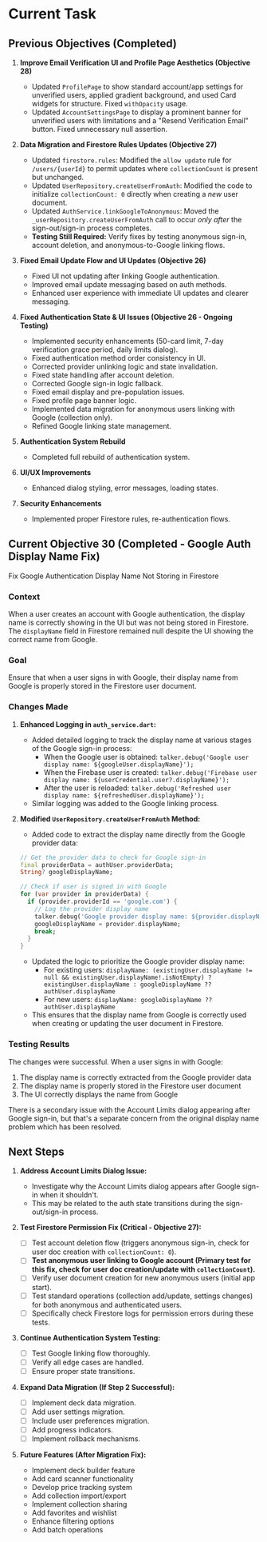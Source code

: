 # Current Task

## Previous Objectives (Completed)

1. **Improve Email Verification UI and Profile Page Aesthetics (Objective 28)**
    * Updated `ProfilePage` to show standard account/app settings for unverified users, applied gradient background, and used Card widgets for structure. Fixed `withOpacity` usage.
    * Updated `AccountSettingsPage` to display a prominent banner for unverified users with limitations and a "Resend Verification Email" button. Fixed unnecessary null assertion.

2. **Data Migration and Firestore Rules Updates (Objective 27)**
    * Updated `firestore.rules`: Modified the `allow update` rule for `/users/{userId}` to permit updates where `collectionCount` is present but unchanged.
    * Updated `UserRepository.createUserFromAuth`: Modified the code to initialize `collectionCount: 0` directly when creating a *new* user document.
    * Updated `AuthService.linkGoogleToAnonymous`: Moved the `_userRepository.createUserFromAuth` call to occur *only after* the sign-out/sign-in process completes.
    * **Testing Still Required:** Verify fixes by testing anonymous sign-in, account deletion, and anonymous-to-Google linking flows.

3. **Fixed Email Update Flow and UI Updates (Objective 26)**
    * Fixed UI not updating after linking Google authentication.
    * Improved email update messaging based on auth methods.
    * Enhanced user experience with immediate UI updates and clearer messaging.

4. **Fixed Authentication State & UI Issues (Objective 26 - Ongoing Testing)**
    * Implemented security enhancements (50-card limit, 7-day verification grace period, daily limits dialog).
    * Fixed authentication method order consistency in UI.
    * Corrected provider unlinking logic and state invalidation.
    * Fixed state handling after account deletion.
    * Corrected Google sign-in logic fallback.
    * Fixed email display and pre-population issues.
    * Fixed profile page banner logic.
    * Implemented data migration for anonymous users linking with Google (collection only).
    * Refined Google linking state management.

5. **Authentication System Rebuild**
    * Completed full rebuild of authentication system.

6. **UI/UX Improvements**
    * Enhanced dialog styling, error messages, loading states.

7. **Security Enhancements**
    * Implemented proper Firestore rules, re-authentication flows.

## Current Objective 30 (Completed - Google Auth Display Name Fix)

Fix Google Authentication Display Name Not Storing in Firestore

### Context

When a user creates an account with Google authentication, the display name is correctly showing in the UI but was not being stored in Firestore. The `displayName` field in Firestore remained null despite the UI showing the correct name from Google.

### Goal

Ensure that when a user signs in with Google, their display name from Google is properly stored in the Firestore user document.

### Changes Made

1. **Enhanced Logging in `auth_service.dart`:**
   * Added detailed logging to track the display name at various stages of the Google sign-in process:
     * When the Google user is obtained: `talker.debug('Google user display name: ${googleUser.displayName}');`
     * When the Firebase user is created: `talker.debug('Firebase user display name: ${userCredential.user?.displayName}');`
     * After the user is reloaded: `talker.debug('Refreshed user display name: ${refreshedUser.displayName}');`
   * Similar logging was added to the Google linking process.

2. **Modified `UserRepository.createUserFromAuth` Method:**
   * Added code to extract the display name directly from the Google provider data:

   ```dart
   // Get the provider data to check for Google sign-in
   final providerData = authUser.providerData;
   String? googleDisplayName;
   
   // Check if user is signed in with Google
   for (var provider in providerData) {
     if (provider.providerId == 'google.com') {
       // Log the provider display name
       talker.debug('Google provider display name: ${provider.displayName}');
       googleDisplayName = provider.displayName;
       break;
     }
   }
   ```

   * Updated the logic to prioritize the Google provider display name:
     * For existing users: `displayName: (existingUser.displayName != null && existingUser.displayName!.isNotEmpty) ? existingUser.displayName : googleDisplayName ?? authUser.displayName`
     * For new users: `displayName: googleDisplayName ?? authUser.displayName`
   * This ensures that the display name from Google is correctly used when creating or updating the user document in Firestore.

### Testing Results

The changes were successful. When a user signs in with Google:

1. The display name is correctly extracted from the Google provider data
2. The display name is properly stored in the Firestore user document
3. The UI correctly displays the name from Google

There is a secondary issue with the Account Limits dialog appearing after Google sign-in, but that's a separate concern from the original display name problem which has been resolved.

## Next Steps

1. **Address Account Limits Dialog Issue:**
   * Investigate why the Account Limits dialog appears after Google sign-in when it shouldn't.
   * This may be related to the auth state transitions during the sign-out/sign-in process.

2. **Test Firestore Permission Fix (Critical - Objective 27):**
   * [ ] Test account deletion flow (triggers anonymous sign-in, check for user doc creation with `collectionCount: 0`).
   * [ ] **Test anonymous user linking to Google account (Primary test for this fix, check for user doc creation/update with `collectionCount`).**
   * [ ] Verify user document creation for new anonymous users (initial app start).
   * [ ] Test standard operations (collection add/update, settings changes) for both anonymous and authenticated users.
   * [ ] Specifically check Firestore logs for permission errors during these tests.

3. **Continue Authentication System Testing:**
   * [ ] Test Google linking flow thoroughly.
   * [ ] Verify all edge cases are handled.
   * [ ] Ensure proper state transitions.

4. **Expand Data Migration (If Step 2 Successful):**
   * [ ] Implement deck data migration.
   * [ ] Add user settings migration.
   * [ ] Include user preferences migration.
   * [ ] Add progress indicators.
   * [ ] Implement rollback mechanisms.

5. **Future Features (After Migration Fix):**
   * Implement deck builder feature
   * Add card scanner functionality
   * Develop price tracking system
   * Add collection import/export
   * Implement collection sharing
   * Add favorites and wishlist
   * Enhance filtering options
   * Add batch operations

